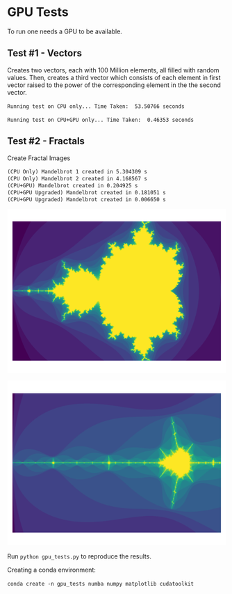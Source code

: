 # GPU Tests

To run one needs a GPU to be available.

## Test #1 - Vectors

Creates two vectors, each with 100 Million elements, all filled with random values.
Then, creates a third vector which consists of each element in first vector
raised to the power of the corresponding element in the the second vector.

`Running test on CPU only...
Time Taken:  53.50766 seconds`

`Running test on CPU+GPU only...
Time Taken:  0.46353 seconds`


## Test #2 - Fractals

Create Fractal Images

```
(CPU Only) Mandelbrot 1 created in 5.304309 s
(CPU Only) Mandelbrot 2 created in 4.168567 s
(CPU+GPU) Mandelbrot created in 0.204925 s
(CPU+GPU Upgraded) Mandelbrot created in 0.181051 s
(CPU+GPU Upgraded) Mandelbrot created in 0.006650 s
```

![Mandelbrot_1](/Others/GPU_TESTS/results/Mandelbrot_1.png)

![Mandelbrot_2](/Others/GPU_TESTS/results/Mandelbrot_2.png)


Run `python gpu_tests.py` to reproduce the results.

Creating a conda environment:

`conda create -n gpu_tests numba numpy matplotlib cudatoolkit`